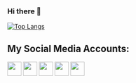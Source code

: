 ### Hi there 👋

[![Top Langs](https://github-readme-stats.vercel.app/api/top-langs/?username=miustone&layout=compact&langs_count=10&theme=default)](https://github.com/miustone)

## My Social Media Accounts:
[<img src="https://www.vectorlogo.zone/logos/discordapp/discordapp-icon.svg" width="32">](https://discord.gg/dZyN7Qt)
[<img src="https://www.vectorlogo.zone/logos/twitter/twitter-tile.svg" width="32">](https://twitter.com/m1u5t0n3)
[<img src="https://www.vectorlogo.zone/logos/instagram/instagram-tile.svg" width="32">](https://www.instagram.com/m1u5t0n3)
[<img src="https://www.vectorlogo.zone/logos/telegram/telegram-tile.svg" width="32">](http://t.me/m1u5t0n3)
[<img src="https://www.vectorlogo.zone/logos/linkedin/linkedin-tile.svg" width="32">](https://linkedin.com/in/m1u5t0n3/)

<!--
**Miustone/Miustone** is a ✨ _special_ ✨ repository because its `README.md` (this file) appears on your GitHub profile.

Here are some ideas to get you started:

- 🔭 I’m currently working on ...
- 🌱 I’m currently learning ...
- 👯 I’m looking to collaborate on ...
- 🤔 I’m looking for help with ...
- 💬 Ask me about ...
- 📫 How to reach me: ...
- 😄 Pronouns: ...
- ⚡ Fun fact: ...

Thanks to erfanoabdi for the ReadMe Blueprint <3
-->
